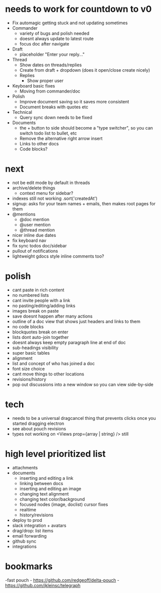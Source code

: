 # needs to work for countdown to v0
  - Fix automagic getting stuck and not updating sometimes
  - Commander
    - variety of bugs and polish needed
    - doesnt always update to latest route
    - focus doc after navigate
  - Draft
    - placeholder "Enter your reply..."
  - Thread
    - Show dates on threads/replies
    - Create from draft + dropdown (does it open/close create nicely)
    - Replies
      - Show proper user
  - Keyboard basic fixes
    - Moving from commander/doc
  - Polish
    - Improve document saving so it saves more consistent
    - Document breaks with quotes etc
  - Technical
    - Query sync down needs to be fixed
  - Documents
    - the + button to side should become a "type switcher", so you can switch todo list to bullet, etc
    - Remove the alternative right arrow insert
    - Links to other docs
    - Code blocks?

# next
  - not be edit mode by default in threads
  - archive/delete things
    - context menu for sidebar?
  - indexes still not working .sort('createdAt')
  - signup: asks for your team names + emails, then makes root pages for them
  - @mentions
    - @doc mention
    - @user mention
    - @thread mention
  - nicer inline due dates
  - fix keyboard nav
  - fix sync todos doc/sidebar
  - pullout of notifications
  - lightweight gdocs style inline comments too?

# polish
  - cant paste in rich content
  - no numbered lists
  - cant invite people with a link
  - no pasting/editing/adding links
  - images break on paste
  - save doesnt happen after many actions
  - outline of a doc view that shows just headers and links to them
  - no code blocks
  - blockquotes break on enter
  - lists dont auto-join together
  - doesnt always keep empty paragraph line at end of doc
  - sub-headings visibility
  - super basic tables
  - alignment
  - list and concept of who has joined a doc
  - font size choice
  - cant move things to other locations
  - revisions/history
  - pop out discussions into a new window so you can view side-by-side

# tech
  - needs to be a universal dragcancel thing that prevents clicks once you started dragging electron
  - see about pouch revisions
  - types not working on <Views prop={array | string} /> still

# high level prioritized list
  - attachments
  - documents
    - inserting and editing a link
    - linking between docs
    - inserting and editing an image
    - changing text alignment
    - changing text color/background
    - focused nodes (image, doclist) cursor fixes
    - realtime
    - history/revisions
  - deploy to prod
  - slack integration + avatars
  - drag/drop: list items
  - email forwarding
  - github sync
  - integrations

# bookmarks
  -fast pouch
    - https://github.com/redgeoff/delta-pouch
    - https://github.com/jkleinsc/telegraph
